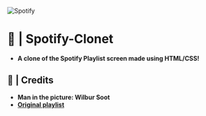 ![Spotify](https://www.zero3games.com.br/blog-media/wp-content/uploads/2019/03/Spotify-Banner.png)
# 🎵 | Spotify-Clonet
+ **A clone of the Spotify Playlist screen made using HTML/CSS!**
## 🎥 | Credits
+ **Man in the picture: Wilbur Soot**
+ **[Original playlist](https://open.spotify.com/playlist/5Ywc5sxCb5IlhKkybR8bER)**
